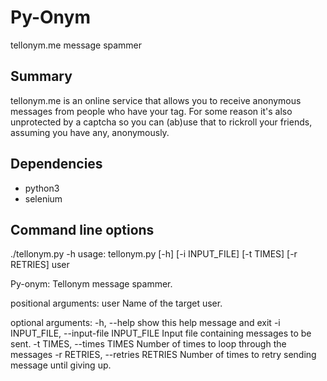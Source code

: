# Py-Onym
tellonym.me message spammer

## Summary ##
tellonym.me is an online service that allows you to receive anonymous messages from people who have your tag. For some reason it's also unprotected by a captcha so you can (ab)use that to rickroll your friends, assuming you have any, anonymously.

## Dependencies ##
* python3
* selenium

## Command line options ##
./tellonym.py -h
usage: tellonym.py [-h] [-i INPUT_FILE] [-t TIMES] [-r RETRIES] user

Py-onym: Tellonym message spammer.

positional arguments:
  user                  Name of the target user.

optional arguments:
  -h, --help            show this help message and exit
  -i INPUT_FILE, --input-file INPUT_FILE
                        Input file containing messages to be sent.
  -t TIMES, --times TIMES
                        Number of times to loop through the messages
  -r RETRIES, --retries RETRIES
                        Number of times to retry sending message until giving
                        up.
